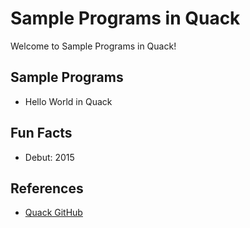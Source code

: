 # Sample Programs in Quack

Welcome to Sample Programs in Quack!

## Sample Programs

- Hello World in Quack

## Fun Facts

- Debut: 2015

## References

- [Quack GitHub](https://github.com/quack/quack)
